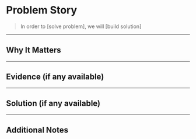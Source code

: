 # Problem Story

> In order to [solve problem], we will [build solution]

---

## Why It Matters

<!-- What makes this problem significant? -->

---

## Evidence (if any available)

<!-- Logs / Screenshots; Validation layer messages; Benchmarks -->

---

## Solution (if any available)

<!-- Optional: quick idea of how the problem might be fixed -->

---

## Additional Notes

<!-- Alternatives, dependencies to watch out for, ... -->
